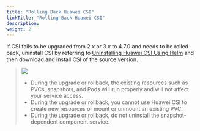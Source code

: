 ```yaml
---
title: "Rolling Back Huawei CSI"
linkTitle: "Rolling Back Huawei CSI"
description: 
weight: 2
---
```


If CSI fails to be upgraded from 2._x_  or 3._x_  to  4.7.0  and needs to be rolled back, uninstall CSI by referring to  [Uninstalling Huawei CSI Using Helm](/docs/installation-and-deployment/uninstalling-huawei-csi/uninstalling-huawei-csi-using-helm)  and then download and install CSI of the source version.

>![](/css-docs/public_sys-resources/en-us/icon-notice.gif)  
>-   During the upgrade or rollback, the existing resources such as PVCs, snapshots, and Pods will run properly and will not affect your service access.
>-   During the upgrade or rollback, you cannot use Huawei CSI to create new resources or mount or unmount an existing PVC.
>-   During the upgrade or rollback, do not uninstall the snapshot-dependent component service.



